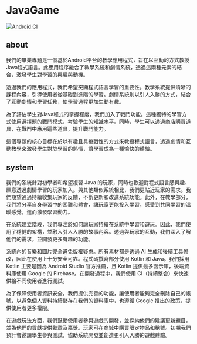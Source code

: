 # JavaGame
[![Android CI](https://github.com/JavaGameLab413/JavaGame/actions/workflows/android.yml/badge.svg)](https://github.com/JavaGameLab413/JavaGame/actions/workflows/android.yml)

## about
我們的畢業專題是一個基於Android平台的教學應用程式，旨在以互動的方式教授Java程式語言。此應用程序融合了教學系統和劇情系統，透過這兩種元素的結合，激發學生對學習的興趣與動機。

透過我們的應用程式，我們希望突顯程式語言學習的重要性。教學系統提供清晰的課程內容，引導使用者從基礎到進階的學習。劇情系統則以引人入勝的方式，結合了互動劇情和學習任務，使學習過程更加生動有趣。

為了評估學生對Java程式的掌握程度，我們加入了戰鬥功能。這種獨特的學習方式使用選擇題的戰鬥模式，考驗學生的知識水平。同時，學生可以透過商店購買道具，在戰鬥中應用這些道具，提升戰鬥能力。

這個專題的核心目標在於以有趣且具挑戰性的方式來教授程式語言，透過劇情和互動教學來激發學生對於學習的熱情，讓學習成為一種愉快的體驗。

## system
我們的系統針對初學者和希望複習 Java 的玩家，同時也歡迎對程式語言感興趣、願意透過劇情學習的玩家加入。與其他類似系統相比，我們更貼近玩家的需求。我們期望通過持續收集玩家的反饋，不斷更新和改進系統功能。此外，在教學部分，我們將分享自身學習中的困難和體會，讓玩家更能投入學習，感受到共同學習的溫暖感覺，進而激發學習動力。

在系統建立階段，我們專注於如何讓玩家持續在系統中學習和遊玩。因此，我們使用了穩健的架構，並融入引人入勝的故事內容。透過與玩家的互動，我們深入了解他們的需求，並開發更多有趣的功能。

系統內的音樂和圖片完全避免版權疑慮。所有素材都是透過 AI 生成和後續工具修改，因此在使用上十分安全可靠。程式碼撰寫部分使用 Kotlin 和 Java。我們採用 Kotlin 主要是因為 Android Studio 官方推薦，且 Kotlin 提供最多函示庫，後端資料庫使用 Google 的 Firebase。在開發過程中，我們使用 CI（持續整合）來快速供給不同使用者進行測試。

為了保障使用者資訊安全，我們提供完善的功能，讓使用者能夠完全刪除自己的帳號，以避免個人資料持續儲存在我們的資料庫中，也遵循 Google 推出的政策，提供使用者更多權限。

在遊戲玩法方面，我們鼓勵使用者參與遊戲的開發，並採納他們的建議更新題目，並為他們的貢獻提供勳章及嘉獎。玩家可在商城中購買限定物品和稱號。初期我們預計會邀請學生參與測試，協助系統開發並創造更引人入勝的遊戲體驗。
